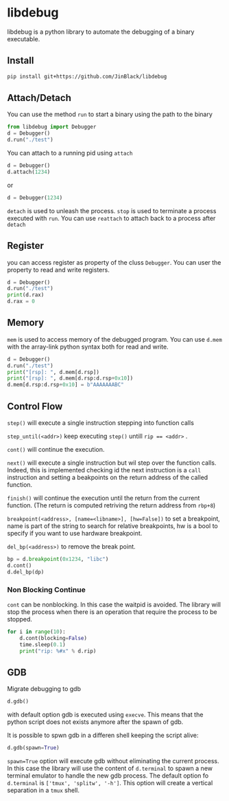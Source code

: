 # libdebug
libdebug is a python library to automate the debugging of a binary executable.

## Install
```bash
pip install git+https://github.com/JinBlack/libdebug
```

## Attach/Detach
You can use the method `run` to start a binary using the path to the binary
```python
from libdebug import Debugger
d = Debugger()
d.run("./test")
```

You can attach to a running pid using `attach`
```python
d = Debugger()
d.attach(1234)
```
or

```python
d = Debugger(1234)
```
`detach` is used to unleash the process. `stop` is used to terminate a process executed with `run`. You can use `reattach` to attach back to a process after `detach`

## Register
you can access register as property of the cluss `Debugger`. You can user the property to read and write registers.
```python
d = Debugger()
d.run("./test")
print(d.rax)
d.rax = 0
```
## Memory
`mem` is used to access memory of the debugged program. You can use `d.mem` with the array-link python syntax both for read and write.

```python
d = Debugger()
d.run("./test")
print("[rsp]: ", d.mem[d.rsp])
print("[rsp]: ", d.mem[d.rsp:d.rsp+0x10])
d.mem[d.rsp:d.rsp+0x10] = b"AAAAAAABC"
```

## Control Flow
`step()` will execute a single instruction stepping into function calls

`step_until(<addr>)` keep executing `step()` untill `rip == <addr>` .

`cont()` will continue the execution.

`next()` will execute a single instruction but wil step over the function calls. Indeed, this is implemented checking id the next instruction is a `call` instruction and setting a beakpoints on the return address of the called function.

`finish()` will continue the execution until the return from the current function. (The return is computed retriving the return address from `rbp+8`)


`breakpoint(<address>, [name=<libname>], [hw=False])` to set a breakpoint, name is part of the string to search for relative breakpoints, hw is a bool to specify if you want to use hardware breakpoint. 

`del_bp(<address>)` to remove the break point.

```python
bp = d.breakpoint(0x1234, "libc")
d.cont()
d.del_bp(dp)
```

### Non Blocking Continue
`cont` can be nonblocking. In this case the waitpid is avoided. The library will stop the process when there is an operation that require the process to be stopped.
```python
for i in range(10):
    d.cont(blocking=False)
    time.sleep(0.1)
    print("rip: %#x" % d.rip)
```

## GDB
Migrate debugging to gdb

```python
d.gdb()
```

with default option gdb is executed using `execve`. This means that the python script does not exists anymore after the spawn of gdb.

It is possible to spwn gdb in a differen shell keeping the script alive:
```python
d.gdb(spawn=True)
```
`spawn=True` option will execute gdb without eliminating the current process. In this case the library will use the content of `d.terminal` to spawn a new terminal emulator to handle the new gdb process. The default option fo `d.terminal` is `['tmux', 'splitw', '-h']`. This option will create a vertical separation in a `tmux` shell.



